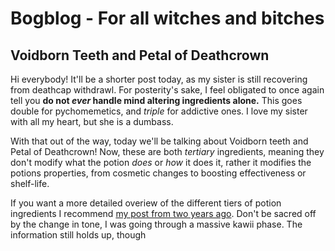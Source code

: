 # Bogblog - For all witches and bitches
## Voidborn Teeth and Petal of Deathcrown
Hi everybody! It'll be a shorter post today, as my sister is still recovering from deathcap withdrawl. For posterity's sake, I feel obligated to once again tell you **do not *ever* handle mind altering ingredients alone.** This goes double for pychomemetics, and *triple* for addictive ones. I love my sister with all my heart,  but she is a dumbass.

With that out of the way, today we'll be talking about Voidborn teeth and Petal of Deathcrown! Now, these are both *tertiary* ingredients, meaning they don't modify  what the potion *does* or *how* it does it, rather it modifies the potions properties, from cosmetic changes to boosting effectiveness or shelf-life. 

If you want a more detailed overiew of the different tiers of potion ingredients I recommend [my post from two years ago](https://archiveofourown.org/works/9140035/chapters/20766790). Don't be sacred off by the change in tone, I was going through a massive kawii phase. The information still holds up, though
